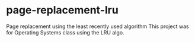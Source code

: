 # page-replacement-lru
Page replacement using the least recently used algorithm
This project was for Operating Systems class using the LRU algo.
